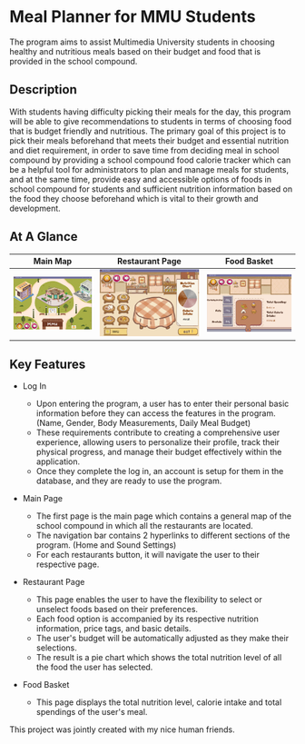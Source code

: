 #  Meal Planner for MMU Students
  The program aims to assist Multimedia University students in choosing healthy and nutritious meals based on their budget and food that is provided in the school compound.


## Description
With students having difficulty picking their meals for the day, this program will be able to give recommendations to students in terms of choosing food that is budget friendly and nutritious. The primary goal of this project is to pick their meals beforehand that meets their budget and essential nutrition and diet requirement, in order to save time from deciding meal in school compound by providing a school compound food calorie tracker which can be a helpful tool for administrators to plan and manage meals for students, and at the same time, provide easy and accessible options of foods in school compound for students and sufficient nutrition information based on the food they choose beforehand which is vital to their growth and development. 
  
## At A Glance
Main Map                    |  Restaurant Page               | Food Basket
:------------------------------------:|:-----------------------------------:|:-----------------------------------:
![](/images/m.png)  |  ![](/images/pp.png) | ![](/images/hb.png)
## Key Features
 * Log In
    - Upon entering the program, a user has to enter their personal basic information before they can access the features in the program. (Name, Gender, Body Measurements, Daily Meal Budget)
    - These requirements contribute to creating a comprehensive user experience, allowing users to personalize their profile, track their physical progress, and manage their budget effectively within the application.
    - Once they complete the log in, an account is setup for them in the database, and they are ready to use the program.

  * Main Page
    - The first page is the main page which contains a general map of the school compound in which all the restaurants are located.
    - The navigation bar contains 2 hyperlinks to different sections of the program. (Home and Sound Settings)
    - For each restaurants button, it will navigate the user to their respective page.
    
  * Restaurant Page
    - This page enables the user to have the flexibility to select or unselect foods based on their preferences.
    - Each food option is accompanied by its respective nutrition information, price tags, and basic details.
    - The user's budget will be automatically adjusted as they make their selections.
    - The result is a pie chart which shows the total nutrition level of all the food the user has selected.

  * Food Basket
    - This page displays the total nutrition level, calorie intake and total spendings of the user's meal.
   
  This project was jointly created with my nice human friends.


